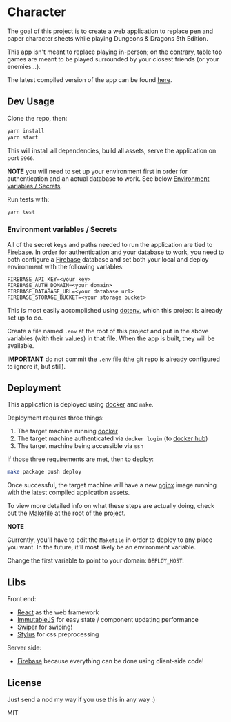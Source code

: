 # Character

The goal of this project is to create a web application to replace pen and paper character sheets while playing Dungeons & Dragons 5th Edition.

This app isn't meant to replace playing in-person; on the contrary, table top games are meant to be played surrounded by your closest friends (or your enemies...).

The latest compiled version of the app can be found [here](http://character.alorg.net).

## Dev Usage

Clone the repo, then:

```bash
yarn install
yarn start
```

This will install all dependencies, build all assets, serve the application on port `9966`.

**NOTE** you will need to set up your environment first in order for authentication and an actual database to work. See below [Environment variables / Secrets]().

Run tests with:

```bash
yarn test
```

### Environment variables / Secrets

All of the secret keys and paths needed to run the application are tied to [Firebase](http://firebase.google.com). In order for authentication and your database to work, you need to both configure a [Firebase](http://firebase.google.com) database and set both your local and deploy environment with the following variables:

```
FIREBASE_API_KEY=<your key>
FIREBASE_AUTH_DOMAIN=<your domain>
FIREBASE_DATABASE_URL=<your database url>
FIREBASE_STORAGE_BUCKET=<your storage bucket>
```

This is most easily accomplished using [dotenv](https://github.com/motdotla/dotenv), which this project is already set up to do.

Create a file named `.env` at the root of this project and put in the above variables (with their values) in that file. When the app is built, they will be available.

**IMPORTANT** do not commit the `.env` file (the git repo is already configured to ignore it, but still).

## Deployment

This application is deployed using [docker](http://docker.com) and `make`.

Deployment requires three things:

1. The target machine running [docker]()
2. The target machine authenticated via `docker login` (to [docker hub](http://hub.docker.com))
3. The target machine being accessible via `ssh`

If those three requirements are met, then to deploy:

```bash
make package push deploy
```

Once successful, the target machine will have a new [nginx]() image running with the latest compiled application assets.

To view more detailed info on what these steps are actually doing, check out the [Makefile](https://github.com/theoperatore/character/blob/master/Makefile) at the root of the project.

**NOTE**

Currently, you'll have to edit the `Makefile` in order to deploy to any place you want. In the future, it'll most likely be an environment variable.

Change the first variable to point to your domain: `DEPLOY_HOST`.

## Libs

Front end:

- [React](https://facebook.github.io/react/docs/getting-started.html) as the web framework
- [ImmutableJS](http://facebook.github.io/immutable-js/docs/#/) for easy state / component updating performance
- [Swiper](http://www.idangero.us/swiper/#.VXA5ztNViko) for swiping!
- [Stylus](https://learnboost.github.io/stylus/) for css preprocessing

Server side:

- [Firebase](https://www.firebase.com/docs/web/guide/) because everything can be done using client-side code!

## License

Just send a nod my way if you use this in any way :)

MIT
